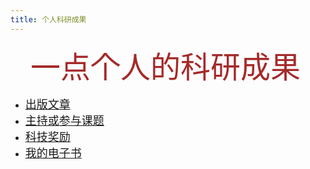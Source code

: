 ```yaml
---
title: 个人科研成果
---
```


   <font color=brown size=10>一点个人的科研成果</font>

- <font size=4.5>[出版文章](article/article)</font>
- <font size=4.5>[主持或参与课题](project)</font>
- <font size=4.5>[科技奖励](award/award)</font>
- <font size=4.5>[我的电子书](book)</font>
